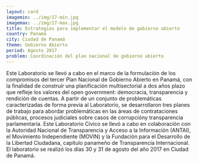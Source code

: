 ```yaml
---
layout: card
imagemin: ../img/17-min.jpg
imagemax: ../img/17-max.jpg
title: Estrategias para implementar el modelo de gobierno abierto
country: Panamá
city: Ciudad de Panamá
theme: Gobierno Abierto
period: Agosto 2017
problem: Coordinación del plan nacional de gobierno abierto
---
```


Este Laboratorio se llevó a cabo en el marco de la formulación de los compromisos del tercer Plan Nacional de Gobierno Abierto en Panamá, con la finalidad de construir una planificación multisectorial a dos años plazo que refleje los valores del open government: democracia, transparencia y rendición de cuentas. A partir de un conjunto de problemáticas caracterizadas de forma previa al Laboratorio, se desarrollaron tres planes de trabajo para abordar problemáticas en las áreas de contrataciones públicas, procesos judiciales sobre casos de corrupcióny transparencia parlamentaria. Este Laboratorio Cívico se llevó a cabo en colaboración con la Autoridad Nacional de Transparencia y Acceso a la Información (ANTAI), el Movimiento Independiente (MOVIN) y la Fundación para el Desarrollo de la Libertad Ciudadana, capítulo panameño de Transparencia Internacional. El laboratorio se realizó los días 30 y 31 de agosto del año 2017 en Ciudad de Panamá.
